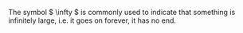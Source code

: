 The symbol $ \infty $ is commonly used to indicate that something is
infinitely large, i.e. it goes on forever, it has no end.
